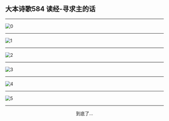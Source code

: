 
## 大本诗歌584 读经-寻求主的话
        
<div id="aplayer0"></div>

---

<img alt="0" data-original="/data/d0583/0.png">

---

<img alt="1" data-original="/data/d0583/1.png">

---

<img alt="2" data-original="/data/d0583/2.png">

---

<img alt="3" data-original="/data/d0583/3.png">

---

<img alt="4" data-original="/data/d0583/4.png">

---

<img alt="5" data-original="/data/d0583/5.png">

---

<p style="text-align: center">到底了...</p>

<script src="/js/dist-view.js"></script>

<script>
MAIN.id = 'd0583';
        
const ap0 = new APlayer({
    container: document.getElementById('aplayer0'),
    volume: 1,
    loop: 'none',
    preload: 'none',
    audio: [{
        name: '大本诗歌584.mp3',
        artist: '大本诗歌',
        url: 'https://res.wx.qq.com/voice/getvoice?mediaid=MzI0NTk3MDM5M18yMjQ3NDk1MDE2',
        cover: '/favicon'
    }]
});
</script>
